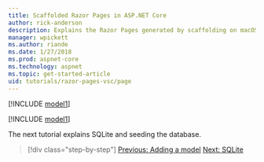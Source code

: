 ```yaml
---
title: Scaffolded Razor Pages in ASP.NET Core
author: rick-anderson
description: Explains the Razor Pages generated by scaffolding on macOS.
manager: wpickett
ms.author: riande
ms.date: 1/27/2018
ms.prod: aspnet-core
ms.technology: aspnet
ms.topic: get-started-article
uid: tutorials/razor-pages-vsc/page
---
```


[!INCLUDE [model1](../../includes/RP/page1.md)]

[!INCLUDE [model1](../../includes/RP/page2.md)]

The next tutorial explains SQLite and seeding the database.

> [!div class="step-by-step"]
> [Previous: Adding a model](xref:tutorials/razor-pages-vsc/model)
> [Next: SQLite](xref:tutorials/razor-pages-vsc/sql)
